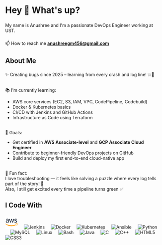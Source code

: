 <h1 align="left">Hey 👋 What's up?</h1>

###

<p align="left">My name is Anushree and I'm a passionate DevOps Engineer working at UST.</p>

###

📫 How to reach me **anushreegm456@gmail.com**

###

<h2 align="left">About Me</h2>

###

<p align="left">
✨ Creating bugs since 2025 – learning from every crash and log line! 💥🐛<br><br>

📚 I'm currently learning:<br>
- AWS core services (EC2, S3, IAM, VPC, CodePipeline, Codebuild)<br>
- Docker & Kubernetes basics<br>
- CI/CD with Jenkins and GitHub Actions<br>
- Infrastructure as Code using Terraform<br><br>

🎯 Goals:<br>
- Get certified in <strong>AWS Associate-level</strong> and <strong>GCP Associate Cloud Engineer</strong><br>
- Contribute to beginner-friendly DevOps projects on GitHub<br>
- Build and deploy my first end-to-end cloud-native app<br><br>

🎲 Fun fact:<br>
I love troubleshooting — it feels like solving a puzzle where every log tells part of the story! 🧩<br>
Also, I still get excited every time a pipeline turns green ✅
</p>

###

<h2 align="left">I Code With</h2>

###

<div align="left">
  <img src="https://raw.githubusercontent.com/devicons/devicon/master/icons/amazonwebservices/amazonwebservices-original-wordmark.svg" height="40" alt="AWS" />
  <img width="12" />
  <img src="https://www.vectorlogo.zone/logos/jenkins/jenkins-icon.svg" height="40" alt="Jenkins" />
  <img width="12" />
  <img src="https://cdn.jsdelivr.net/gh/devicons/devicon/icons/docker/docker-original.svg" height="40" alt="Docker" />
  <img width="12" />
  <img src="https://cdn.jsdelivr.net/gh/devicons/devicon/icons/kubernetes/kubernetes-plain.svg" height="40" alt="Kubernetes" />
  <img width="12" />
  <img src="https://cdn.jsdelivr.net/gh/devicons/devicon/icons/ansible/ansible-original.svg" height="40" alt="Ansible" />
  <img width="12" />
  <img src="https://cdn.jsdelivr.net/gh/devicons/devicon/icons/python/python-original.svg" height="40" alt="Python" />
  <img width="12" />
  <img src="https://cdn.jsdelivr.net/gh/devicons/devicon/icons/mysql/mysql-original.svg" height="40" alt="MySQL" />
  <img width="12" />
  <img src="https://cdn.jsdelivr.net/gh/devicons/devicon/icons/linux/linux-original.svg" height="40" alt="Linux" />
  <img width="12" />
  <img src="https://cdn.jsdelivr.net/gh/devicons/devicon/icons/bash/bash-original.svg" height="40" alt="Bash" />
  <img width="12" />
  <img src="https://cdn.jsdelivr.net/gh/devicons/devicon/icons/java/java-original.svg" height="40" alt="Java" />
  <img width="12" />
  <img src="https://cdn.jsdelivr.net/gh/devicons/devicon/icons/c/c-original.svg" height="40" alt="C" />
  <img width="12" />
  <img src="https://cdn.jsdelivr.net/gh/devicons/devicon/icons/cplusplus/cplusplus-original.svg" height="40" alt="C++" />
  <img width="12" />
  <img src="https://cdn.jsdelivr.net/gh/devicons/devicon/icons/html5/html5-original.svg" height="40" alt="HTML5" />
  <img width="12" />
  <img src="https://cdn.jsdelivr.net/gh/devicons/devicon/icons/css3/css3-original.svg" height="40" alt="CSS3" />
</div>
